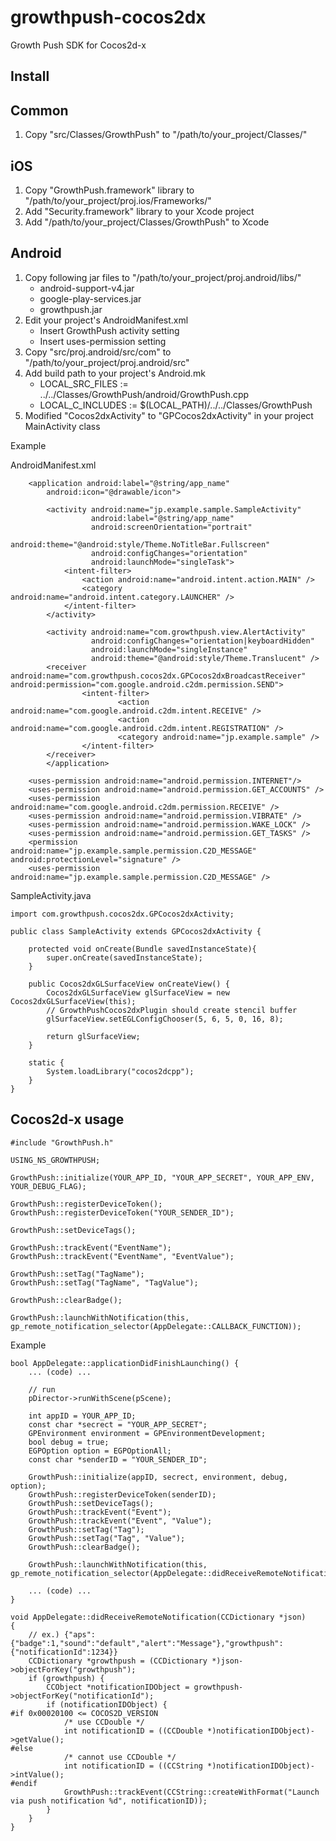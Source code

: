 growthpush-cocos2dx
===================

Growth Push SDK for Cocos2d-x

Install
----------------
Common
----------------
1. Copy "src/Classes/GrowthPush" to "/path/to/your_project/Classes/"

iOS
----------------
1. Copy "GrowthPush.framework" library to "/path/to/your_project/proj.ios/Frameworks/"
2. Add "Security.framework" library to your Xcode project
3. Add "/path/to/your_project/Classes/GrowthPush" to Xcode

Android
----------------
1. Copy following jar files to "/path/to/your_project/proj.android/libs/"
      * android-support-v4.jar
      * google-play-services.jar
      * growthpush.jar
2. Edit your project's AndroidManifest.xml
      * Insert GrowthPush activity setting
      * Insert uses-permission setting
3. Copy "src/proj.android/src/com" to "/path/to/your_project/proj.android/src"
4. Add build path to your project's Android.mk
      * LOCAL_SRC_FILES := ../../Classes/GrowthPush/android/GrowthPush.cpp
      * LOCAL_C_INCLUDES := $(LOCAL_PATH)/../../Classes/GrowthPush
5. Modified "Cocos2dxActivity" to "GPCocos2dxActivity" in your project MainActivity class

Example

AndroidManifest.xml

```
    <application android:label="@string/app_name"
        android:icon="@drawable/icon">

        <activity android:name="jp.example.sample.SampleActivity"
                  android:label="@string/app_name"
                  android:screenOrientation="portrait"
                  android:theme="@android:style/Theme.NoTitleBar.Fullscreen"
                  android:configChanges="orientation"
                  android:launchMode="singleTask">
            <intent-filter>
                <action android:name="android.intent.action.MAIN" />
                <category android:name="android.intent.category.LAUNCHER" />
            </intent-filter>
        </activity>
        
        <activity android:name="com.growthpush.view.AlertActivity"
                  android:configChanges="orientation|keyboardHidden"
                  android:launchMode="singleInstance"
                  android:theme="@android:style/Theme.Translucent" />
        <receiver android:name="com.growthpush.cocos2dx.GPCocos2dxBroadcastReceiver" android:permission="com.google.android.c2dm.permission.SEND">
                <intent-filter>
                        <action android:name="com.google.android.c2dm.intent.RECEIVE" />
                        <action android:name="com.google.android.c2dm.intent.REGISTRATION" />
                        <category android:name="jp.example.sample" />
                </intent-filter>
        </receiver>
        </application>

    <uses-permission android:name="android.permission.INTERNET"/>
    <uses-permission android:name="android.permission.GET_ACCOUNTS" />
    <uses-permission android:name="com.google.android.c2dm.permission.RECEIVE" />
    <uses-permission android:name="android.permission.VIBRATE" />
    <uses-permission android:name="android.permission.WAKE_LOCK" />
    <uses-permission android:name="android.permission.GET_TASKS" />
    <permission android:name="jp.example.sample.permission.C2D_MESSAGE" android:protectionLevel="signature" />
    <uses-permission android:name="jp.example.sample.permission.C2D_MESSAGE" />
```

SampleActivity.java

```
import com.growthpush.cocos2dx.GPCocos2dxActivity;

public class SampleActivity extends GPCocos2dxActivity {

    protected void onCreate(Bundle savedInstanceState){
		super.onCreate(savedInstanceState);
    }

    public Cocos2dxGLSurfaceView onCreateView() {
    	Cocos2dxGLSurfaceView glSurfaceView = new Cocos2dxGLSurfaceView(this);
    	// GrowthPushCocos2dxPlugin should create stencil buffer
    	glSurfaceView.setEGLConfigChooser(5, 6, 5, 0, 16, 8);
        
    	return glSurfaceView;
    }

    static {
        System.loadLibrary("cocos2dcpp");
    }     
}
```

Cocos2d-x usage
----------------

```
#include "GrowthPush.h"

USING_NS_GROWTHPUSH;

GrowthPush::initialize(YOUR_APP_ID, "YOUR_APP_SECRET", YOUR_APP_ENV, YOUR_DEBUG_FLAG);

GrowthPush::registerDeviceToken();
GrowthPush::registerDeviceToken("YOUR_SENDER_ID");

GrowthPush::setDeviceTags();

GrowthPush::trackEvent("EventName");
GrowthPush::trackEvent("EventName", "EventValue");

GrowthPush::setTag("TagName");
GrowthPush::setTag("TagName", "TagValue");

GrowthPush::clearBadge();

GrowthPush::launchWithNotification(this, gp_remote_notification_selector(AppDelegate::CALLBACK_FUNCTION));
```

Example

```
bool AppDelegate::applicationDidFinishLaunching() {
    ... (code) ...
    
    // run
    pDirector->runWithScene(pScene);

    int appID = YOUR_APP_ID;
    const char *secrect = "YOUR_APP_SECRET";
    GPEnvironment environment = GPEnvironmentDevelopment;
    bool debug = true;
    EGPOption option = EGPOptionAll;
    const char *senderID = "YOUR_SENDER_ID";
    
    GrowthPush::initialize(appID, secrect, environment, debug, option);
    GrowthPush::registerDeviceToken(senderID);
    GrowthPush::setDeviceTags();
    GrowthPush::trackEvent("Event");
    GrowthPush::trackEvent("Event", "Value");
    GrowthPush::setTag("Tag");
    GrowthPush::setTag("Tag", "Value");
    GrowthPush::clearBadge();
    
    GrowthPush::launchWithNotification(this, gp_remote_notification_selector(AppDelegate::didReceiveRemoteNotification));

    ... (code) ...
}

void AppDelegate::didReceiveRemoteNotification(CCDictionary *json)
{
    // ex.) {"aps":{"badge":1,"sound":"default","alert":"Message"},"growthpush":{"notificationId":1234}}
    CCDictionary *growthpush = (CCDictionary *)json->objectForKey("growthpush");
    if (growthpush) {
        CCObject *notificationIDObject = growthpush->objectForKey("notificationId");
        if (notificationIDObject) {
#if 0x00020100 <= COCOS2D_VERSION
            /* use CCDouble */
            int notificationID = ((CCDouble *)notificationIDObject)->getValue();
#else
            /* cannot use CCDouble */
            int notificationID = ((CCString *)notificationIDObject)->intValue();
#endif
            GrowthPush::trackEvent(CCString::createWithFormat("Launch via push notification %d", notificationID));
        }
    }
}

```
